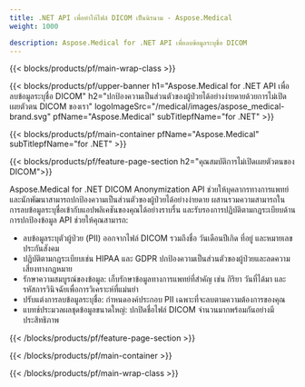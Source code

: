 ```yaml
---
title: .NET API เพื่อทําให้ไฟล์ DICOM เป็นนิรนาม - Aspose.Medical
weight: 1000

description: Aspose.Medical for .NET API เพื่อลบข้อมูลระบุชื่อ DICOM 
---
```


{{< blocks/products/pf/main-wrap-class >}}

{{< blocks/products/pf/upper-banner h1="Aspose.Medical for .NET API เพื่อลบข้อมูลระบุชื่อ DICOM" h2="ปกป้องความเป็นส่วนตัวของผู้ป่วยได้อย่างง่ายดายด้วยการไม่เปิดเผยตัวตน DICOM ของเรา" logoImageSrc="/medical/images/aspose_medical-brand.svg" pfName="Aspose.Medical" subTitlepfName="for .NET" >}}

{{< blocks/products/pf/main-container pfName="Aspose.Medical" subTitlepfName="for .NET" >}}

{{< blocks/products/pf/feature-page-section h2="คุณสมบัติการไม่เปิดเผยตัวตนของ DICOM">}}

<p>Aspose.Medical for .NET DICOM Anonymization API ช่วยให้บุคลากรทางการแพทย์และนักพัฒนาสามารถปกป้องความเป็นส่วนตัวของผู้ป่วยได้อย่างง่ายดาย ผสานรวมความสามารถในการลบข้อมูลระบุชื่อเข้ากับแอปพลิเคชันของคุณได้อย่างราบรื่น และรับรองการปฏิบัติตามกฎระเบียบด้านการปกป้องข้อมูล API ช่วยให้คุณสามารถ:</p>

<ul>
<li>ลบข้อมูลระบุตัวผู้ป่วย (PII) ออกจากไฟล์ DICOM รวมถึงชื่อ วันเดือนปีเกิด ที่อยู่ และหมายเลขประกันสังคม</li>
<li>ปฏิบัติตามกฎระเบียบเช่น HIPAA และ GDPR ปกป้องความเป็นส่วนตัวของผู้ป่วยและลดความเสี่ยงทางกฎหมาย</li>
<li>รักษาความสมบูรณ์ของข้อมูล: เก็บรักษาข้อมูลทางการแพทย์ที่สําคัญ เช่น กิริยา วันที่ได้มา และรหัสการวินิจฉัยเพื่อการวิเคราะห์ที่แม่นยํา</li>
<li>ปรับแต่งการลบข้อมูลระบุชื่อ: กําหนดองค์ประกอบ PII เฉพาะที่จะลบตามความต้องการของคุณ</li>
<li>แบทช์ประมวลผลชุดข้อมูลขนาดใหญ่: ปกปิดชื่อไฟล์ DICOM จํานวนมากพร้อมกันอย่างมีประสิทธิภาพ</li>
</ul>

{{< /blocks/products/pf/feature-page-section >}}

{{< /blocks/products/pf/main-container >}}

{{< /blocks/products/pf/main-wrap-class >}}